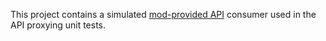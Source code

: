 This project contains a simulated [mod-provided API] consumer used in the API proxying unit tests.

[mod-provided API]: https://stardewvalleywiki.com/Modding:Modder_Guide/APIs/Integrations

